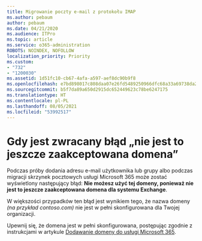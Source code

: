 ```yaml
---
title: Migrowanie poczty e-mail z protokołu IMAP
ms.author: pebaum
author: pebaum
ms.date: 04/21/2020
ms.audience: ITPro
ms.topic: article
ms.service: o365-administration
ROBOTS: NOINDEX, NOFOLLOW
localization_priority: Priority
ms.custom:
- "732"
- "1200030"
ms.assetid: 1d51fc10-cb67-4afa-a597-aef8dc90b9f8
ms.openlocfilehash: e7bd898017c808daa07e26fd5489250966dfc68a33a69738da2b694b9af2fb74
ms.sourcegitcommit: b5f7da89a650d2915dc652449623c78be6247175
ms.translationtype: HT
ms.contentlocale: pl-PL
ms.lasthandoff: 08/05/2021
ms.locfileid: "53992517"
---
```

# <a name="when-you-get-a-not-an-accepted-domain-error"></a>Gdy jest zwracany błąd „nie jest to jeszcze zaakceptowana domena”

Podczas próby dodania adresu e-mail użytkownika lub grupy albo podczas migracji skrzynek pocztowych usługi Microsoft 365 może zostać wyświetlony następujący błąd: **Nie możesz użyć tej domeny, ponieważ nie jest to jeszcze zaakceptowana domena dla systemu Exchange**.
  
W większości przypadków ten błąd jest wynikiem tego, że nazwa domeny *(na przykład contoso.com)* nie jest w pełni skonfigurowana dla Twojej organizacji.
  
Upewnij się, że domena jest w pełni skonfigurowana, postępując zgodnie z instrukcjami w artykule [Dodawanie domeny do usługi Microsoft 365](https://docs.microsoft.com/microsoft-365/admin/setup/add-domain).
  